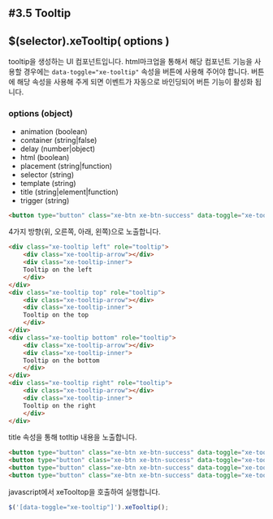 #3.5 Tooltip
---
## $(selector).xeTooltip( options )
tooltip을 생성하는 UI 컴포넌트입니다. html마크업을 통해서 해당 컴포넌트 기능을 사용할 경우에는 `data-toggle="xe-tooltip"` 속성을 버튼에 사용해 주어야 합니다. 버튼에 해당 속성을 사용해 주게 되면 이벤트가 자동으로 바인딩되어 버튼 기능이 활성화 됩니다.
### options (object)
* animation (boolean)
* container (string|false)
* delay (number|object)
* html (boolean)
* placement (string|function)
* selector (string)
* template (string)
* title (string|element|function)
* trigger (string)

```html
<button type="button" class="xe-btn xe-btn-success" data-toggle="xe-tooltip" data-placement="left" title="Tooltip on left">xe-tooltip on left</button>
```
4가지 방향(위, 오른쪽, 아래, 왼쪽)으로 노출합니다.
```html
<div class="xe-tooltip left" role="tooltip">
    <div class="xe-tooltip-arrow"></div>
    <div class="xe-tooltip-inner">
    Tooltip on the left
    </div>
</div>
<div class="xe-tooltip top" role="tooltip">
    <div class="xe-tooltip-arrow"></div>
    <div class="xe-tooltip-inner">
    Tooltip on the top
    </div>
</div>
<div class="xe-tooltip bottom" role="tooltip">
    <div class="xe-tooltip-arrow"></div>
    <div class="xe-tooltip-inner">
    Tooltip on the bottom
    </div>
</div>
<div class="xe-tooltip right" role="tooltip">
    <div class="xe-tooltip-arrow"></div>
    <div class="xe-tooltip-inner">
    Tooltip on the right
    </div>
</div>
```
title 속성을 통해 totltip 내용을 노출합니다.
```html
<button type="button" class="xe-btn xe-btn-success" data-toggle="xe-tooltip" data-placement="left" title="Tooltip on left">xe-tooltip on left</button>
<button type="button" class="xe-btn xe-btn-success" data-toggle="xe-tooltip" data-placement="top" title="Tooltip on top">xe-tooltip on top</button>
<button type="button" class="xe-btn xe-btn-success" data-toggle="xe-tooltip" data-placement="bottom" title="Tooltip on bottom">xe-tooltip on bottom</button>
<button type="button" class="xe-btn xe-btn-success" data-toggle="xe-tooltip" data-placement="right" title="Tooltip on right">xe-tooltip on right</button>
```
javascript에서 xeTooltop을 호출하여 실행합니다.
```javascript
$('[data-toggle="xe-tooltip"]').xeTooltip();
```
